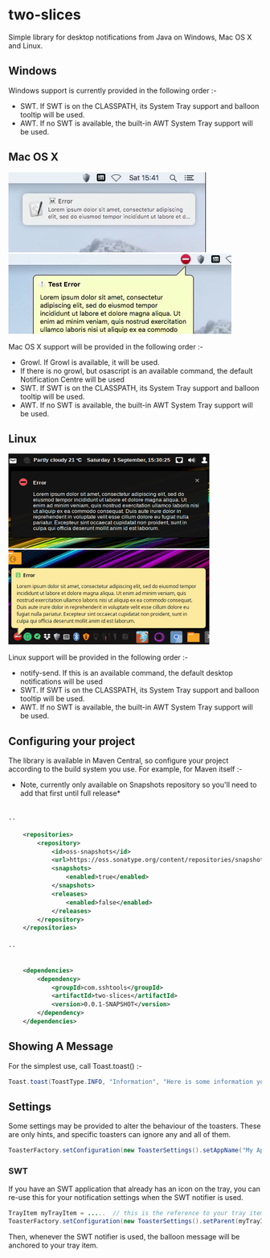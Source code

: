 # two-slices
Simple library for desktop notifications from Java on Windows, Mac OS X and Linux.

## Windows

Windows support is currently provided in the following order :-

 * SWT. If SWT is on the CLASSPATH, its System Tray support and balloon tooltip will be used.
 * AWT. If no SWT is available, the built-in AWT System Tray support will be used. 

## Mac OS X

![](src/web/images/osx-notification-centre.png) ![](src/web/images/osx-swt.png) 

Mac OS X support will be provided in the following order :-

 * Growl. If Growl is available, it will be used.
 * If there is no growl, but osascript is an available command, the default Notification Centre will be used
 * SWT. If SWT is on the CLASSPATH, its System Tray support and balloon tooltip will be used.
 * AWT. If no SWT is available, the built-in AWT System Tray support will be used.    
 
## Linux

![](src/web/images/linux-notify.png) ![](src/web/images/linux-swt.png)

Linux support will be provided in the following order :-

 * notify-send. If this is an available command, the default desktop notifications will be used
 * SWT. If SWT is on the CLASSPATH, its System Tray support and balloon tooltip will be used.
 * AWT. If no SWT is available, the built-in AWT System Tray support will be used.

## Configuring your project

The library is available in Maven Central, so configure your project according to the
build system you use. For example, for Maven itself :-

* Note, currently only available on Snapshots repository so you'll need to add that first 
  until full release*

```xml

..

	<repositories>
		<repository>
			<id>oss-snapshots</id>
			<url>https://oss.sonatype.org/content/repositories/snapshots</url>
			<snapshots>
				<enabled>true</enabled>
			</snapshots>
			<releases>
				<enabled>false</enabled>
			</releases>
		</repository>
	</repositories>
	
..


	<dependencies>
		<dependency>
			<groupId>com.sshtools</groupId>
			<artifactId>two-slices</artifactId>
			<version>0.0.1-SNAPSHOT</version>
		</dependency>
	</dependencies>
```

## Showing A Message

For the simplest use, call Toast.toast() :-

```java
Toast.toast(ToastType.INFO, "Information", "Here is some information you cannot do without.");
```

## Settings

Some settings may be provided to alter the behaviour of the toasters. These are only hints, and specific 
toasters can ignore any and all of them.  

```java
ToasterFactory.setConfiguration(new ToasterSettings().setAppName("My App Name"));
```

### SWT

If you have an SWT application that already has an icon on the tray, you can re-use this for your notification
settings when the SWT notifier is used.  

```java
TrayItem myTrayItem = .....  // this is the reference to your tray item
ToasterFactory.setConfiguration(new ToasterSettings().setParent(myTrayItem));
```

Then, whenever the SWT notifier is used, the balloon message will be anchored to your tray item.